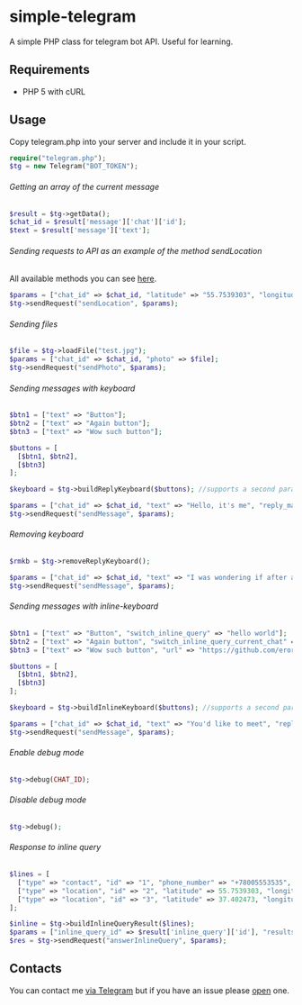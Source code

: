 # simple-telegram
A simple PHP class for telegram bot API. Useful for learning.

Requirements
------------
* PHP 5 with cURL

Usage
------------
Copy telegram.php into your server and include it in your script.

```php
require("telegram.php");
$tg = new Telegram("BOT_TOKEN");
```


###### Getting an array of the current message
```php
$result = $tg->getData();
$chat_id = $result['message']['chat']['id'];
$text = $result['message']['text'];
```


###### Sending requests to API as an example of the method sendLocation
All available methods you can see [here](https://core.telegram.org/bots/api#available-methods).
```php
$params = ["chat_id" => $chat_id, "latitude" => "55.7539303", "longitude" => "37.620795"];
$tg->sendRequest("sendLocation", $params);
```


###### Sending files
```php
$file = $tg->loadFile("test.jpg");
$params = ["chat_id" => $chat_id, "photo" => $file];
$tg->sendRequest("sendPhoto", $params);
```


###### Sending messages with keyboard
```php
$btn1 = ["text" => "Button"];
$btn2 = ["text" => "Again button"];
$btn3 = ["text" => "Wow such button"];

$buttons = [
  [$btn1, $btn2],
  [$btn3]
];

$keyboard = $tg->buildReplyKeyboard($buttons); //supports a second parameter with array

$params = ["chat_id" => $chat_id, "text" => "Hello, it's me", "reply_markup" => $keyboard];
$tg->sendRequest("sendMessage", $params);
```


###### Removing keyboard
```php
$rmkb = $tg->removeReplyKeyboard();

$params = ["chat_id" => $chat_id, "text" => "I was wondering if after all these years", "reply_markup" => $rmkb];
$tg->sendRequest("sendMessage", $params);
```


###### Sending messages with inline-keyboard
```php
$btn1 = ["text" => "Button", "switch_inline_query" => "hello world"];
$btn2 = ["text" => "Again button", "switch_inline_query_current_chat" => "qwerty"];
$btn3 = ["text" => "Wow such button", "url" => "https://github.com/erorrov/simple-telegram"];

$buttons = [
  [$btn1, $btn2],
  [$btn3]
];

$keyboard = $tg->buildInlineKeyboard($buttons); //supports a second parameter with array

$params = ["chat_id" => $chat_id, "text" => "You'd like to meet", "reply_markup" => $keyboard];
$tg->sendRequest("sendMessage", $params);
```


###### Enable debug mode
```php
$tg->debug(CHAT_ID);
```


###### Disable debug mode
```php
$tg->debug();
```


###### Response to inline query
```php
$lines = [
  ["type" => "contact", "id" => "1", "phone_number" => "+78005553535", "first_name" => "Tim", "last_name" => "Cook"],
  ["type" => "location", "id" => "2", "latitude" => 55.7539303, "longitude" => 37.620795, "title" => "Kremlin and Red Square, Moscow"],
  ["type" => "location", "id" => "3", "latitude" => 37.402473, "longitude" => -122.3212843, "title" => "Silicon Valley"]
];

$inline = $tg->buildInlineQueryResult($lines);
$params = ["inline_query_id" => $result['inline_query']['id'], "results" => $inline];
$res = $tg->sendRequest("answerInlineQuery", $params);
```

Contacts
------------
You can contact me [via Telegram](https://t.me/erorrov) but if you have an issue please [open](https://github.com/erorrov/simple-telegram/issues) one.
